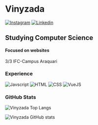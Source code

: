 # Vinyzada
[![Instagram](https://img.shields.io/badge/Instagram-E4405F?style=for-the-badge&logo=instagram&logoColor=white)](https://www.instagram.com/vinyzada_/)
[![Linkedin](    https://img.shields.io/badge/LinkedIn-0077B5?style=for-the-badge&logo=linkedin&logoColor=white)](https://www.linkedin.com/in/vinicius-gabryel-pereira-b3225b29a/)

## Studying Computer Science
#### Focused on websites
3/3 IFC-Campus Araquari

### Experience
![Javscript](https://img.shields.io/badge/JavaScript-White?style=for-the-badge&logo=javascript&logoColor=white)
![HTML](https://img.shields.io/badge/HTML-239120?style=for-the-badge&logo=html5&logoColor=white)
![CSS](https://img.shields.io/badge/CSS-239120?&style=for-the-badge&logo=css3&logoColor=white)
![VueJS](https://img.shields.io/badge/Vue.js-35495E?style=for-the-badge&logo=vue.js&logoColor=4FC08D)

### GitHub Stats

![Vinyzada Top Langs](https://github-readme-stats.vercel.app/api/top-langs/?username=vinyzada&layout=compact)

![Vinyzada GitHub stats](https://github-readme-stats.vercel.app/api?username=vinyzada&show_icons=true&theme=radical)
